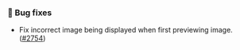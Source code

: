 ### 🐛 Bug fixes
* Fix incorrect image being displayed when first previewing image. ([#2754](https://github.com/stashapp/stash/pull/2754))
